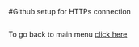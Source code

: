 #Github setup for HTTPs connection

##
To go back to main menu [click here](https://github.com/SDenn12/beginner_code/blob/main/README.md)
